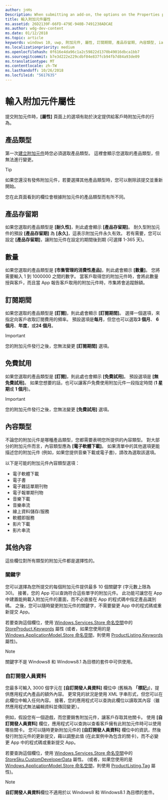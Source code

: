 ```yaml
---
author: jnHs
Description: When submitting an add-on, the options on the Properties page help determine the behavior of your add-on when offered to customers.
title: 輸入附加元件屬性
ms.assetid: 26D2139F-66FD-479E-940B-7491238ADCAE
ms.author: wdg-dev-content
ms.date: 01/12/2018
ms.topic: article
keywords: windows 10, uwp, 附加元件, 屬性, 訂閱期間, 產品存留期, 內容類型, iap, App 內購買, 應用程式內產品
ms.localizationpriority: medium
ms.openlocfilehash: 0f616e4da96c1a2c59822d1370b49016dbca1bb7
ms.sourcegitcommit: b7e3d222e229cdbf04e837fcb94fb7d84a93de09
ms.translationtype: MT
ms.contentlocale: zh-TW
ms.lasthandoff: 10/26/2018
ms.locfileid: "5617635"
---
```

# <a name="enter-add-on-properties"></a>輸入附加元件屬性


提交附加元件時，**\[屬性\]** 頁面上的選項有助於決定提供給客戶時附加元件的行為。

## <a name="product-type"></a>產品類型

第一次[建立附加元件](set-your-add-on-product-id.md)時您必須選取產品類型。 這裡會顯示您選取的產品類型，但無法進行變更。

> [!TIP]
> 如果您還沒有發佈附加元件，若要選擇其他產品類型時，您可以刪除該提交並重新開始。

您在此頁面看到的欄位會根據附加元件的產品類型而有所不同。


## <a name="product-lifetime"></a>產品存留期

如果您選取的產品類型是 **\[耐久性\]**，則此處會顯示 **\[產品存留期\]**。 耐久型附加元件的預設 **\[產品存留期\]** 為 **\[永久\]**，這表示附加元件永久有效。 若有需要，您可以設定 **\[產品存留期\]**，讓附加元件在設定的期間後到期 (可選擇 1-365 天)。


## <a name="quantity"></a>數量

如果您選取的產品類型是 **\[市集管理的消費性產品\]**，則此處會顯示 **\[數量\]**。 您將需要輸入 1 到 1000000 之間的數字。 當客戶取得您的附加元件時，會將此數量授與客戶，而且當 App 報告客戶取用的附加元件時，市集將會追蹤餘額。


## <a name="subscription-period"></a>訂閱期間

如果您選取的產品類型是 **\[訂閱\]**，則此處會顯示 **\[訂閱期間\]**。 選擇一個選項，來指定向客戶收取訂閱費用的頻率。 預設選項是**每月**，但您也可以選取**3 個月**、 **6 個月**、**年度**，或**24 個月**。

> [!IMPORTANT]
> 您的附加元件發行之後，您無法變更 **\[訂閱期間\]** 選項。


## <a name="free-trial"></a>免費試用

如果您選取的產品類型是 **\[訂閱\]**，則此處也會顯示 **\[免費試用\]**。 預設選項是 **\[無免費試用\]**。 如果您想要的話，也可以讓客戶免費使用附加元件一段指定時間 (**1 星期**或 **1 個月**)。 

> [!IMPORTANT]
> 您的附加元件發行之後，您無法變更 **\[免費試用\]** 選項。


## <a name="content-type"></a>內容類型

不論您的附加元件是哪種產品類型，您都需要表明您所提供的內容類型。 對大部分的附加元件而言，內容類型應為 **\[電子軟體下載\]**。 如果清單中的其他選項更能描述您的附加元件 (例如，如果您提供音樂下載或電子書)，請改為選取該選項。

以下是可能的附加元件內容類型選項：

-   電子軟體下載
-   電子書
-   電子雜誌單期刊物
-   電子報單期刊物
-   音樂下載
-   音樂串流
-   線上資料儲存/服務
-   軟體即服務
-   影片下載
-   影片串流


## <a name="additional-properties"></a>其他內容

這些欄位對所有類型的附加元件都是選擇性的。

<span id="keywords" />

### <a name="keywords"></a>關鍵字

您可以選擇為您所提交的每個附加元件提供最多 10 個關鍵字 (字元數上限為 30)。 接著，您的 App 可以查詢符合這些單字的附加元件。 此功能可讓您在 App 中建置能夠載入附加元件的畫面，而不必直接在 App 的程式碼中指定產品識別碼。 之後，您可以隨時變更附加元件的關鍵字，不需要變更 App 中的程式碼或重新提交 App。

若要查詢這個欄位，使用 [Windows.Services.Store 命名空間](https://docs.microsoft.com/uwp/api/Windows.Services.Store)中的 [StoreProduct.Keywords](https://docs.microsoft.com/uwp/api/windows.services.store.storeproduct.Keywords) 屬性  (或者，如果您使用的是 [Windows.ApplicationModel.Store 命名空間](https://docs.microsoft.com/uwp/api/Windows.ApplicationModel.Store)，則使用 [ProductListing.Keywords](https://docs.microsoft.com/uwp/api/windows.applicationmodel.store.productlisting.Keywords) 屬性)。

> [!NOTE]
> 關鍵字不是 Windows8 和 Windows8.1 為目標的套件中可供使用。

<span id="custom-developer-data" />

### <a name="custom-developer-data"></a>自訂開發人員資料

您最多可輸入 3000 個字元在 **\[自訂開發人員資料\]** 欄位中 (舊稱為 **「標記」**)，提供應用程式內產品的額外內容。 更常見的狀況是使用 XML 字串形式，但您可以在此欄位中輸入任何內容。 接著，您的應用程式可以查詢此欄位以讀取其內容（雖然應用程式無法編輯資料並傳回變更）。

例如，假設您有一個遊戲，而您要銷售附加元件，讓客戶存取其他關卡。 使用 **\[自訂開發人員資料\]** 欄位，應用程式可以查詢以查看客戶擁有此附加元件時可以使用哪些關卡。 您可以隨時更新附加元件的 **\[自訂開發人員資料\]** 欄位中的資訊，然後發行附加元件的更新提交，藉以調整此值 (在此案例中為包含的關卡)，而不必變更 App 中的程式碼或重新提交 App。

若要查詢這個欄位，使用 [Windows.Services.Store 命名空間](https://docs.microsoft.com/uwp/api/Windows.Services.Store)中的 [StoreSku.CustomDeveloperData](https://docs.microsoft.com/uwp/api/windows.services.store.storesku.customdeveloperdata#Windows_Services_Store_StoreSku_CustomDeveloperData) 屬性。 (或者，如果您使用的是 [Windows.ApplicationModel.Store 命名空間](https://docs.microsoft.com/uwp/api/Windows.ApplicationModel.Store)，則使用 [ProductListing.Tag](https://docs.microsoft.com/uwp/api/windows.applicationmodel.store.productlisting.tag#Windows_ApplicationModel_Store_ProductListing_Tag) 屬性)。

> [!NOTE]
> **自訂開發人員資料**欄位不適用於以 Windows8 和 Windows8.1 為目標的套件。

 

 

 
